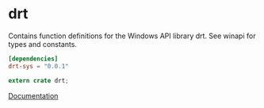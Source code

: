 # drt #
Contains function definitions for the Windows API library drt. See winapi for types and constants.

```toml
[dependencies]
drt-sys = "0.0.1"
```

```rust
extern crate drt;
```

[Documentation](https://retep998.github.io/doc/winapi/drt/)

